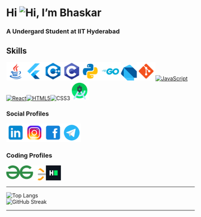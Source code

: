 # Hi <img src="https://user-images.githubusercontent.com/18350557/176309783-0785949b-9127-417c-8b55-ab5a4333674e.gif" alt="Hi" height="48">, I’m Bhaskar

### A Undergard Student at IIT Hyderabad

<!-- ### Interested in everything related to Tech! -->

## Skills

<p align="left">
<img src="https://raw.githubusercontent.com/bhaskaraa45/bhaskaraa45/main/icons/colored/icons8-java.svg" height="50" alt="java" description = "java" ><img src="https://raw.githubusercontent.com/bhaskaraa45/bhaskaraa45/main/icons/icons8-flutter.svg" height="50" alt="java" description = "flutter" ><img src="https://raw.githubusercontent.com/bhaskaraa45/bhaskaraa45/main/icons/colored/icons8-c++.svg" height="50" alt="c++" ><img src="https://raw.githubusercontent.com/bhaskaraa45/bhaskaraa45/main/icons/colored/icons8-c-programming.svg" height="50" alt="c" ><img src="https://raw.githubusercontent.com/bhaskaraa45/bhaskaraa45/main/icons/colored/icons8-python.svg" height="50" alt="python" ><img src="./icons/colored/golang.svg" height="50" alt="go" ><img  src=https://raw.githubusercontent.com/bhaskaraa45/bhaskaraa45/1a6c533f22330a08909d237713b77549820e1fdc/icons/colored/dart-programming-language-icon.svg height='42' alt="dart" ><img src="https://raw.githubusercontent.com/bhaskaraa45/bhaskaraa45/main/icons/icons8-git.svg" height="50" alt="git" ><a href="https://developer.mozilla.org/en-US/docs/Web/JavaScript" target="_blank" rel="noreferrer"><img src="https://raw.githubusercontent.com/danielcranney/readme-generator/main/public/icons/skills/javascript-colored.svg" width="50" height="42" alt="JavaScript" /></a><a href="https://reactjs.org/" target="_blank" rel="noreferrer"><img src="https://raw.githubusercontent.com/danielcranney/readme-generator/main/public/icons/skills/react-colored.svg" width="50" height="42" alt="React" /><a href="https://developer.mozilla.org/en-US/docs/Glossary/HTML5" target="_blank" rel="noreferrer"><img src="https://raw.githubusercontent.com/danielcranney/readme-generator/main/public/icons/skills/html5-colored.svg" width="50" height="42" alt="HTML5" /></a><img src="https://raw.githubusercontent.com/danielcranney/readme-generator/main/public/icons/skills/css3-colored.svg" width="50" height="42" alt="CSS3" /><img src="https://raw.githubusercontent.com/bhaskaraa45/bhaskaraa45/main/icons/icons8-android-studio.svg" height="50" alt="android-studio" />
</p>

### Social Profiles
<p align="left"><a href="https://www.linkedin.com/in/bhaskaraa45/" target="blank"><img  src="https://raw.githubusercontent.com/bhaskaraa45/bhaskaraa45/main/icons/colored/icons8-linkedin.svg" height="50" alt="LinkedIn" ></a><a href="https://www.instagram.com/bhaskar_aa45/" target="blank"><img src="https://raw.githubusercontent.com/bhaskaraa45/bhaskaraa45/main/icons/colored/icons8-instagram.svg" height="50" alt="instagram" ></a><a href="https://www.facebook.com/bhaskar45aa/" target="blank"><img src="https://raw.githubusercontent.com/bhaskaraa45/bhaskaraa45/main/icons/colored/icons8-facebook.svg" height="50" alt="facebook"></a><a href="https://www.t.me/bhaskar_aa45/" target="blank"><img src="https://raw.githubusercontent.com/bhaskaraa45/bhaskaraa45/main/icons/colored/icons8-telegram-app.svg" height="50" alt ="telegram"></a> </p>


### Coding Profiles
<p> <a href="https://auth.geeksforgeeks.org/user/bhaskar_aa45/?utm_source=geeksforgeeks&utm_medium=my_profile&utm_campaign=auth_user" target="blank"><img align="left" src="https://raw.githubusercontent.com/bhaskaraa45/bhaskaraa45/main/icons/colored/GeeksforGeeks.svg" height="37" alt="gfg"></a><a href="https://leetcode.com/bhaskar_aa45/" target="blank"><img align="left" src="https://raw.githubusercontent.com/bhaskaraa45/bhaskaraa45/main/icons/colored/LeetCode_logo_white_no_text.svg" height="40" alt="leetcode"></a> <!-- <a href="https://www.codechef.com/users/bhaskar_aa45" target="blank"><img align="left" src="https://raw.githubusercontent.com/bhaskaraa45/bhaskaraa45/main/icons/colored/icons8-codechef.svg" height="40" alt="codechef" ></a>   --><!-- <a href="https://codeforces.com/profile/bhaskar_aa45" target="blank"><img align="left" src="https://raw.githubusercontent.com/bhaskaraa45/bhaskaraa45/main/icons/colored/icons8-codeforces.-programming-competitions-and-contests%2C-programming-community.-96(-xxxhdpi).png" height="40" alt="codeforces" ></a>    --><a href="https://www.hackerrank.com/bhaskar_aa45" target="blank"><img src="https://raw.githubusercontent.com/bhaskaraa45/bhaskaraa45/main/icons/colored/HackerRank_Icon-1000px.png" height="40" alt="hackerrank" ></a>
</p>

---
                                                         
![Top Langs](https://github-readme-stats.vercel.app/api/top-langs/?username=bhaskaraa45&theme=dark)
<br>
![GitHub Streak](https://github-readme-streak-stats.herokuapp.com?user=bhaskaraa45&theme=dark)

---

<!---
bhaskaraa45/bhaskaraa45 is a ✨ special ✨ repository because its `README.md` (this file) appears on your GitHub profile.
You can click the Preview link to take a look at your changes.
--->
